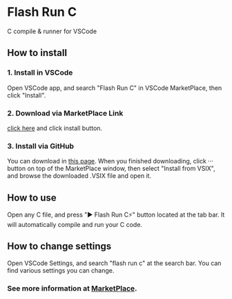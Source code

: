 # Flash Run C
C compile &amp; runner for VSCode

## How to install
### 1. Install in VSCode
Open VSCode app, and search "Flash Run C" in VSCode MarketPlace, then click "Install".
### 2. Download via MarketPlace Link
[click here](https://github.com/hjun1052/flash-run-c-vsc/releases) and click install button.
### 3. Install via GitHub
You can download in [this page](https://github.com/hjun1052/flash-run-c-vsc/releases). When you finished downloading, click ··· button on top of the MarketPlace window, then select "Install from VSIX", and browse the downloaded .VSIX file and open it.

## How to use
Open any C file, and press "▶️ Flash Run C⚡️" button located at the tab bar. It will automatically compile and run your C code.

## How to change settings
Open VSCode Settings, and search "flash run c" at the search bar. You can find various settings you can change.

### See more information at [MarketPlace](https://marketplace.visualstudio.com/items?itemName=hjun1052.flash-run-c).
